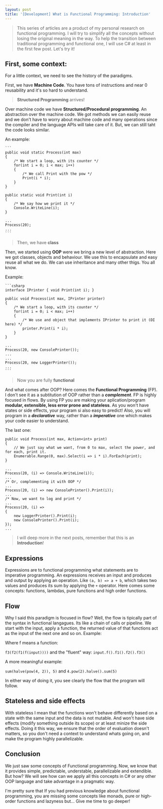 ```yaml
---
layout: post
title: '[Development] What is Functional Programming: Introduction'
---
```


> This series of articles are a product of my personal research on functional programming. 
I will try to simplify all the concepts without losing the original meaning in the way.
To help the transition between traditional programming and functional one, I will use C# at least
in the first few post.
Let's try it!

<!--more-->

## First, some context:

For a little context, we need to see the history of the paradigms. 

First, we have **Machine Code**. You have tons of instructions and near 0 reusability
and it's so hard to understand.

> **Structured Programming** arrives!

Over machine code we have **Structured/Procedural programming**. An abstraction
over the machine code. We got methods we can easily reuse and we
don't have to worry about machine code and many operations since the compiler
and the language APIs will take care of it. But, we can still taht the code looks similar.

An example:

    ```
    public void static Process(int max)
    {
        /* We start a loop, with its counter */
        for(int i = 0; i < max; i++)
        {
            /* We call Print with the pow */
            Print(i * i);
        }
    }

    public static void Print(int i)
    {
        /* We say how we print it */
        Console.WriteLine(i);
    }

    ...
    Process(20);
    ...
    ```

> Then, we have **class**

Then, we started using **OOP** were we bring a new level of abstraction. Here we got classes,
objects and behaviour. We use this to encapsulate and easy reuse all what we do. We can use inheritance
and many other thigs. You all know.

Example:

    ```csharp
    interface IPrinter { void Print(int i); }

    public void Process(int max, IPrinter printer)
    {
        /* We start a loop, with its counter */
        for(int i = 0; i < max; i++)
        {
            /* We use and object that implements IPrinter to print it (DI here) */
            printer.Print(i * i);
        }
    }

    ...
    Process(20, new ConsolePrinter());
    ...
    ...
    Process(20, new LoggerPrinter());
    ...
    ```

> Now you are fully **functional**

And what comes after OOP? Here comes the **Functional Programming** (FP). I don't see it as a
subtitution of OOP rather than a _**complement**_. FP is highly focused
in flows. By using FP you are making your aplication/program **modular, extensible, less error prone
and stateless**. As you won't have states or side effects, your program si also easy to predict!
Also, you will program in a _**declarative**_ way, rather than a _**imperative**_ one which makes your 
code easier to understand.

The last one:

    public void Process(int max, Action<int> print)
    {
        // We just say what we want, from 0 to max, select the power, and for each, print it.
        Enumerable.Range(0, max).Select(i => i * i).ForEach(print);
    }

    ...
    Process(20, (i) => Console.WriteLine(i));
    ...
    /* Or, complementing it with OOP */
    ...
    Process(20, (i) => new ConsolePrinter().Print(i));
    ...
    /* Now, we want to log and print */ 
    ...
    Process(20, (i) => 
    { 
        new LoggerPrinter().Print(i);
        new ConsolePrinter().Print(i);
    });
    ...  

> I will deep more in the next posts, remember that this is an **Introduction**!

## Expressions

Expressions are to functional programming what statements are to imperative programming.
An expressions receives an input and produces and output by applying an operation.
Like ``(a, b) => a + b``, which takes two values and produces its sum by applying the
``+`` operator. Here comes some concepts: functions, lambdas, pure functions and 
high order functions.

## Flow

Why I said this paradigm is focused in flow? Well, the flow is tipically part
of the syntax in functional langagues. Its like a chain of calls or pipeline. We start 
with the input, apply a function, the returned value of that functions act as the input 
of the next one and so on. Example:

Where f means a function: 

``f3(f2(f1(f(input))))`` and the "fluent" way: ``input.f().f1().f2().f3()``

A more meaningful example:

``sum(halve(pow(4, 2)), 5)`` and ``4.pow(2).halve().sum(5)``

In either way of doing it, you see clearly the flow that the program will follow. 

## Stateless and side effects

With stateless I mean that the functions won't behave differently based on a state 
with the same input and the data is not mutable. And won't have 
side effects (modify something outside its scope) or at least minize the side effects.
Doing it this way, we ensure that the order of evaluation doesn't matters, 
so you don't need a context to understand whats going on, and 
make the program highly parallelizable.

## Conclusion

We just saw some concepts of Functional programming. Now, we know that it provides
simple, predictable, understable, parallelizable and extendible. But how? We will
see how can we apply all this concepts in C# or any other OOP language and take
advantage in a pragmatic way.

I'm pretty sure that If you had previous knowledge about functional programming,
you are missing some concepts like monads, pure or high-order functions and lazyness but...
Give me time to go deeper!
